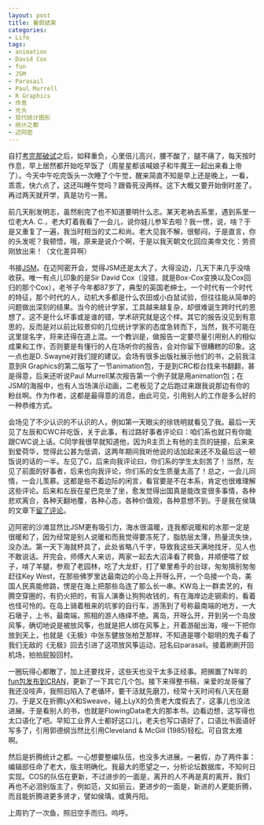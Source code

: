 ```yaml
---
layout: post
title: 暑假结束
categories:
- Life
tags:
- animation
- David Cox
- fun
- JSM
- Parasail
- Paul Murrell
- R Graphics
- 作息
- 光头
- 现代统计图形
- 统计之都
- 迈阿密
---
```


自打[考完那破试](http://yihui.name/cn/2011/07/exams-done/)之后，如释重负，心里倍儿高兴，腰不酸了，腿不痛了，每天按时作息，早上居然都开始吃早饭了（周星星都该喊娘子和牛魔王一起出来看上帝了）。今天中午吃完饭头一次睡了个午觉，醒来简直不知是早上还是晚上，一看，乖乖，快六点了，这还叫睡午觉吗？跟昏死没两样。这下大概又要开始倒时差了。再过两天就开学，真是功亏一篑。

前几天削发明志，虽然削完了也不知道要明什么志。某天老衲去系里，遇到系里一位老大A. C.，老大盯着我看了一会儿，说你娃儿参军去啦？我一愣，说，啥？于是又重复了一遍，我当时相当的丈二和尚。老大见我不解，很郁闷，于是直言，你的头发呢？我顿悟，哦，原来是说介个啊，于是以我天朝文化回应美帝文化：劳资刚放出来！（文化差异啊）

书接[JSM](http://yihui.name/cn/2011/07/miami-beach/)。在迈阿密开会，觉得JSM还是太大了，大得没边，几天下来几乎没啥收获。唯一有点儿印象的是Sir David Cox（没错，就是Box-Cox变换以及Cox回归的那个Cox），老爷子今年都87岁了，典型的英国老绅士。一个时代有一个时代的特征，那个时代的人，动机大多都是什么农田或小白鼠试验，但往往能从简单的问题做出深刻的结果。当今的统计学家，工具越来越复杂，却很难诞生跨时代的思想了。这不是什么坏事或是谁的错，学术研究就是这个样。其它的报告没见到有意思的，反而是对以前比较景仰的几位统计学家的态度急转而下，当然，我不可能在这里提名字，将来还得在道上混。一个教训是，做报告一定要尽量引用别人的相似成果和工作，否则要是有懂行的人在场听你的报告，会对你留下很糟糕的印象。这一点也是D. Swayne对我们提的建议。会场有很多出版社展示他们的书，之前我注意到R Graphics的第二版写了一节animation包，于是到CRC柜台找来书翻翻，甚是得意，后来还听说Paul Murrell某次报告第一个例子就是用animation包；在JSM的海报中，也有人当场演示动画，二老板见了之后跑过来跟我说那边有你的粉丝啊。作为作者，这都是最得意的消息，由此可见，引用别人的工作是多么好的一种恭维方式。

会场见了不少认识的不认识的人，例如第一天眼尖的徐铣明就看见了我。最后一天见了左辰和CWC并吃饭，关于此事，有过路好事者评论曰：咱们系也就只有你能跟CWC说上话。C同学我很早就知道他，因为R主页上有他的主页的链接，后来来到爱荷华，觉得此公甚为低调，这两年期间我听他说的话加起来还不及最后这一顿饭说的话的一半。左见了C，后来向我评论曰，你们系的学生太刻苦了！当然，左见了前面的好事者，后来也向我评论，你们系的女生质量太高了！总之，一会儿同情，一会儿羡慕。这都是些不着边际的闲言，看官要是不在本系，肯定也很难理解这些评论。后来和左辰在星巴克坐了坐，愈发觉得出国真是能改变很多事情，各种悲欢离合，各种天翻地覆，各种心态，各种价值观，各种意想不到。于是我在侯瑀的文章下[留了评论](http://cos.name/2011/08/meaning-of-traveling/#comment-2364)。

迈阿密的沙滩显然比JSM更有吸引力，海水很温暖，连我都说暖和的水那一定是很暖和了，因为经常是别人说暖和而我觉得要冻死了，脂肪层太薄，热量流失快，没办法。第一天下海就杯具了，此处省略八千字，导致我这些天满地找牙，见人也不敢说话。开完会，师傅大人来访，两家一起去大沼泽看了鳄鱼，并顺便喂了蚊子，啃了羊腿，参观了老园林，吃了大龙虾，打了晕里希乎的台球，匆匆揖别匆匆赶往Key West，在那些佛罗里达最南边的小岛上开呀么开，一个岛接一个岛，美国人民真能修路，愣是在海上把那些岛连了那么长一串。KW岛上一群卖艺的，有腾空穿圈的，有扔火把的，有盲人演奏让狗狗收钱的，有在海岸边走钢索的，看着也怪可怜的。在岛上骑着租来的坑爹的自行车，游荡到了号称最南端的地方，一大石墩子，上书，最南端，照相的游人络绎不绝。离岛，开呀么开，开到另一个岛放风筝，确切地说是被放风筝，也就是把人绑在风筝上，开着游艇出海，嗖一下把你放到天上，也就是《无极》中张东健放张柏芝那样，不知道是哪个聪明的鬼子看了我们无敌的《无极》回去引进了这项放风筝运动，冠名曰parasail。接着刷刷开回机场，拍拍屁股回村。

一圈玩得心都散了，加上还要找牙，这些天也没干太多正经事。把搁置了N年的[fun包发布到CRAN](http://cran.r-project.org/package=fun)，更新了一下其它几个包。接下来得整书稿，亲爱的龙哥催了我还没吱声，我照旧陷入了老循环，要干活就先磨刀，经常十天时间有八天在磨刀。于是又在折腾LyX和Sweave，碰上LyX的负责老大度假去了，这事儿也没法进展。于是看别人的书，也就是FlowingData老大的那本书。边看边想，这写得也太口语化了吧。早知工业界人士都好这口儿，老夫也写口语好了，口语比书面语好写多了，引用郭德纲当然比引用Cleveland & McGill (1985)轻松。可自宫太难啊。

然后是折腾统计之都。一心想要整编队伍，也没多大进展。一暑假，办了两件事：编辑部任命了老大，版主明确化。我最大的愿望之一，分析论坛数据库，不知何日实现。COS的队伍在更新，不过进步的一面是，离开的人不再是真的离开，我们再也不必泪别版主了，例如范，又如丽云，更进步的一面是，新进的人更能折腾，而且能折腾进更多贤才，譬如侯瑀，或黄丹阳。

上周钓了一次鱼，照旧空手而归。呜呼。
